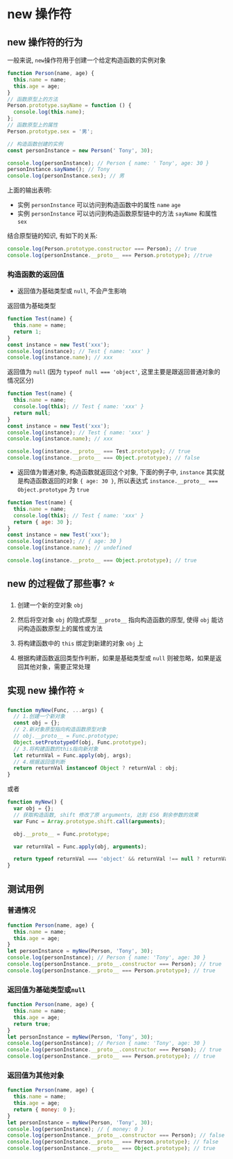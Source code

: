 # new 操作符

## new 操作符的行为

一般来说, `new`操作符用于创建一个给定构造函数的实例对象

```js
function Person(name, age) {
  this.name = name;
  this.age = age;
}
// 函数原型上的方法
Person.prototype.sayName = function () {
  console.log(this.name);
};
// 函数原型上的属性
Person.prototype.sex = '男';

// 构造函数创建的实例
const personInstance = new Person(' Tony', 30);

console.log(personInstance); // Person { name: ' Tony', age: 30 }
personInstance.sayName(); // Tony
console.log(personInstance.sex); // 男
```

上面的输出表明:

- 实例 `personInstance` 可以访问到构造函数中的属性 `name` `age`
- 实例 `personInstance` 可以访问到构造函数原型链中的方法 `sayName` 和属性 `sex`

结合原型链的知识, 有如下的关系:

```js
console.log(Person.prototype.constructor === Person); // true
console.log(personInstance.__proto__ === Person.prototype); //true
```

### 构造函数的返回值

- 返回值为基础类型或 `null`, 不会产生影响

返回值为基础类型

```js
function Test(name) {
  this.name = name;
  return 1;
}
const instance = new Test('xxx');
console.log(instance); // Test { name: 'xxx' }
console.log(instance.name); // xxx
```

返回值为 `null` (因为 `typeof null === 'object'`, 这里主要是跟返回普通对象的情况区分)

```js
function Test(name) {
  this.name = name;
  console.log(this); // Test { name: 'xxx' }
  return null;
}
const instance = new Test('xxx');
console.log(instance); // Test { name: 'xxx' }
console.log(instance.name); // xxx

console.log(instance.__proto__ === Test.prototype); // true
console.log(instance.__proto__ === Object.prototype); // false
```

- 返回值为普通对象, 构造函数就返回这个对象, 下面的例子中, `instance` 其实就是构造函数返回的对象 `{ age: 30 }`, 所以表达式 `instance.__proto__ === Object.prototype` 为 `true`

```js
function Test(name) {
  this.name = name;
  console.log(this); // Test { name: 'xxx' }
  return { age: 30 };
}
const instance = new Test('xxx');
console.log(instance); // { age: 30 }
console.log(instance.name); // undefined

console.log(instance.__proto__ === Object.prototype); // true
```

## new 的过程做了那些事? ⭐️

1. 创建一个新的空对象 `obj`

2. 然后将空对象 `obj` 的隐式原型 `__proto__` 指向构造函数的原型, 使得 `obj` 能访问构造函数原型上的属性或方法

3. 将构建函数中的 `this` 绑定到新建的对象 `obj` 上

4. 根据构建函数返回类型作判断，如果是基础类型或 `null` 则被忽略，如果是返回其他对象，需要正常处理

## 实现 new 操作符 ⭐️

```js
function myNew(Func, ...args) {
  // 1.创建一个新对象
  const obj = {};
  // 2.新对象原型指向构造函数原型对象
  // obj.__proto__ = Func.prototype;
  Object.setPrototypeOf(obj, Func.prototype);
  // 3.将构建函数的this指向新对象
  let returnVal = Func.apply(obj, args);
  // 4.根据返回值判断
  return returnVal instanceof Object ? returnVal : obj;
}
```

或者

```js
function myNew() {
  var obj = {};
  // 获取构造函数, shift 修改了原 arguments, 达到 ES6 剩余参数的效果
  var Func = Array.prototype.shift.call(arguments);

  obj.__proto__ = Func.prototype;

  var returnVal = Func.apply(obj, arguments);

  return typeof returnVal === 'object' && returnVal !== null ? returnVal : obj;
}
```

## 测试用例

### 普通情况

```js
function Person(name, age) {
  this.name = name;
  this.age = age;
}
let personInstance = myNew(Person, 'Tony', 30);
console.log(personInstance); // Person { name: 'Tony', age: 30 }
console.log(personInstance.__proto__.constructor === Person); // true
console.log(personInstance.__proto__ === Person.prototype); // true
```

### 返回值为基础类型或`null`

```js
function Person(name, age) {
  this.name = name;
  this.age = age;
  return true;
}
let personInstance = myNew(Person, 'Tony', 30);
console.log(personInstance); // Person { name: 'Tony', age: 30 }
console.log(personInstance.__proto__.constructor === Person); // true
console.log(personInstance.__proto__ === Person.prototype); // true
```

### 返回值为其他对象

```js
function Person(name, age) {
  this.name = name;
  this.age = age;
  return { money: 0 };
}
let personInstance = myNew(Person, 'Tony', 30);
console.log(personInstance); // { money: 0 }
console.log(personInstance.__proto__.constructor === Person); // false
console.log(personInstance.__proto__ === Person.prototype); // false
console.log(personInstance.__proto__ === Object.prototype); // true
```
